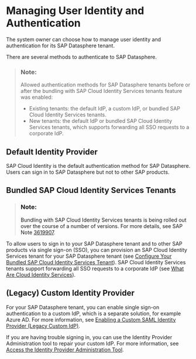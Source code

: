 <!-- loio48b5c8b637a54fa491594272941855b9 -->

# Managing User Identity and Authentication

The system owner can choose how to manage user identity and authentication for its SAP Datasphere tenant.

There are several methods to authenticate to SAP Datasphere.

> ### Note:  
> Allowed authentication methods for SAP Datasphere tenants before or after the bundling with SAP Cloud Identity Services tenants feature was enabled:
> 
> -   Existing tenants: the default IdP, a custom IdP, or bundled SAP Cloud Identity Services tenants.
> -   New tenants: the default IdP or bundled SAP Cloud Identity Services tenants, which supports forwarding all SSO requests to a corporate IdP.



<a name="loio48b5c8b637a54fa491594272941855b9__section_g3r_4gm_sfc"/>

## Default Identity Provider

SAP Cloud Identity is the default authentication method for SAP Datasphere. Users can sign in to SAP Datasphere but not to other SAP products.



<a name="loio48b5c8b637a54fa491594272941855b9__section_umt_1hm_sfc"/>

## Bundled SAP Cloud Identity Services Tenants

> ### Note:  
> Bundling with SAP Cloud Identity Services tenants is being rolled out over the course of a number of versions. For more details, see SAP Note [3619907](https://me.sap.com/notes/3619907).

To allow users to sign in to your SAP Datasphere tenant and to other SAP products via single sign-on \(SSO\), you can provision an SAP Cloud Identity Services tenant for your SAP Datasphere tenant \(see [Configure Your Bundled SAP Cloud Identity Services Tenant](configure-your-bundled-sap-cloud-identity-services-tenant-fac3155.md)\). SAP Cloud Identity Services tenants support forwarding all SSO requests to a corporate IdP \(see [What Are Cloud Identity Services](https://help.sap.com/docs/IDENTITY_AUTHENTICATION/6d6d63354d1242d185ab4830fc04feb1/what-is-identity-authentication)\).



<a name="loio48b5c8b637a54fa491594272941855b9__section_rmv_1hm_sfc"/>

## \(Legacy\) Custom Identity Provider

For your SAP Datasphere tenant, you can enable single sign-on authentication to a custom IdP, which is a separate solution, for example Azure AD. For more information, see [Enabling a Custom SAML Identity Provider \(Legacy Custom IdP\)](enabling-a-custom-saml-identity-provider-legacy-custom-idp-9b26536.md).

If you are having trouble signing in, you can use the Identity Provider Administration tool to repair your custom IdP. For more information, see [Access the Identity Provider Administration Tool](access-the-identity-provider-administration-tool-df15ed8.md).

